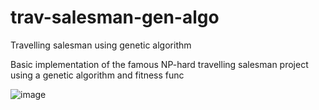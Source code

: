 # trav-salesman-gen-algo
Travelling salesman using genetic algorithm

Basic implementation of the famous NP-hard travelling salesman project
using a genetic algorithm and fitness func

![image](https://user-images.githubusercontent.com/109903325/180647412-0dfea62d-cc3e-4a49-89b9-53ae68188502.png)
